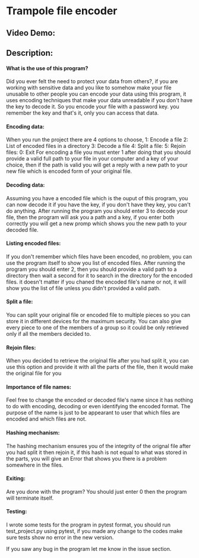 # Trampole file encoder
## Video Demo:  <URL HERE>
## Description:


#### What is the use of this program?
Did you ever felt the need to protect your data from others?, if you are working with sensitive data and you like to somehow make your file unusable to other people you can encode your data using this program, it uses encoding techniques that make your data unreadable if you don't have the key to decode it.
So you encode your file with a password key. you remember the key and that's it, only you can access that data.


#### Encoding data:
When you run the project there are 4 options to choose,
    1: Encode a file
    2: List of encoded files in a directory
    3: Decode a file
    4: Split a file:
    5: Rejoin files:
    0: Exit
For encoding a file you must enter 1
after doing that you should provide a valid full path to your file in your computer and a key of your choice, then if the path is valid you will get a reply with a new path to your new file which is encoded form of your original file.

#### Decoding data:
Assuming you have a encoded file which is the ouput of this program, you can now decode it if you have the key,
if you don't have they key, you can't do anything.
After running the program you should enter 3 to decode your file, then the program will ask you a path and a key, if you enter both correctly you will get a new promp which shows you the new path to your decoded file.

#### Listing encoded files:
If you don't remember which files have been encoded, no problem, you can use the program itself to show you list of encoded files.
After running the program you should enter 2, then you should provide a valid path to a directory then wait a second for it to search in the directory for the encoded files. it doesn't matter if you chaned the encoded file's name or not, it will show you the list of file unless you didn't provided a valid path.

#### Split a file:
You can split your original file or encoded file to multiple pieces so you can store it in different devices for the maximum security. You can also give every piece to one of the members of a group so it could be only retrieved only if all the members decided to.

#### Rejoin files:
When you decided to retrieve the original file after you had split it, you can use this option and provide it with all the parts of the file, then it would make the original file for you

#### Importance of file names:
Feel free to change the encoded or decoded file's name since it has nothing to do with encoding, decoding or even identifying the encoded format. The purpose of the name is just to be appearant to user that which files are encoded and which files are not.

#### Hashing mechanism:
The hashing mechanism ensures you of the integrity of the orignal file after you had split it then rejoin it, if this hash is not equal to what was stored in the parts, you will give an Error that shows you there is a problem somewhere in the files.

#### Exiting:
Are you done with the program?
You should just enter 0 then the program will terminate itself.


#### Testing:
I wrote some tests for the program in pytest format, you should run test_project.py using pytest, if you made any change to the codes make sure tests show no error in the new version.

If you saw any bug in the program let me know in the issue section.
